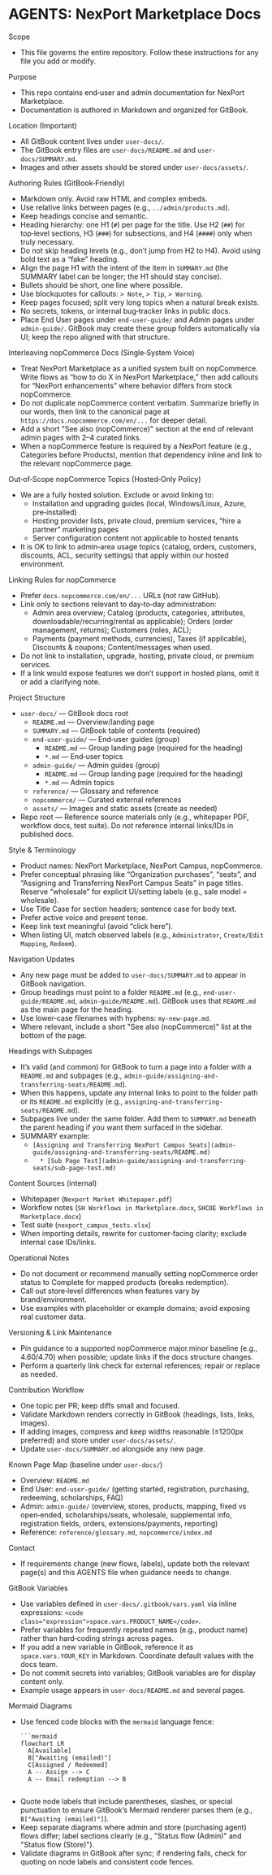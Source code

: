 # AGENTS: NexPort Marketplace Docs

Scope
- This file governs the entire repository. Follow these instructions for any file you add or modify.

Purpose
- This repo contains end‑user and admin documentation for NexPort Marketplace.
- Documentation is authored in Markdown and organized for GitBook.

Location (Important)
- All GitBook content lives under `user-docs/`.
- The GitBook entry files are `user-docs/README.md` and `user-docs/SUMMARY.md`.
- Images and other assets should be stored under `user-docs/assets/`.

Authoring Rules (GitBook‑Friendly)
- Markdown only. Avoid raw HTML and complex embeds.
- Use relative links between pages (e.g., `../admin/products.md`).
- Keep headings concise and semantic.
- Heading hierarchy: one H1 (`#`) per page for the title. Use H2 (`##`) for top‑level sections, H3 (`###`) for subsections, and H4 (`####`) only when truly necessary.
- Do not skip heading levels (e.g., don’t jump from H2 to H4). Avoid using bold text as a “fake” heading.
- Align the page H1 with the intent of the item in `SUMMARY.md` (the SUMMARY label can be longer; the H1 should stay concise).
- Bullets should be short, one line where possible.
- Use blockquotes for callouts: `> Note`, `> Tip`, `> Warning`.
- Keep pages focused; split very long topics when a natural break exists.
- No secrets, tokens, or internal bug‑tracker links in public docs.
 - Place End User pages under `end-user-guide/` and Admin pages under `admin-guide/`. GitBook may create these group folders automatically via UI; keep the repo aligned with that structure.

Interleaving nopCommerce Docs (Single‑System Voice)
- Treat NexPort Marketplace as a unified system built on nopCommerce. Write flows as “how to do X in NexPort Marketplace,” then add callouts for “NexPort enhancements” where behavior differs from stock nopCommerce.
- Do not duplicate nopCommerce content verbatim. Summarize briefly in our words, then link to the canonical page at `https://docs.nopcommerce.com/en/...` for deeper detail.
- Add a short "See also (nopCommerce)" section at the end of relevant admin pages with 2–4 curated links.
- When a nopCommerce feature is required by a NexPort feature (e.g., Categories before Products), mention that dependency inline and link to the relevant nopCommerce page.

Out‑of‑Scope nopCommerce Topics (Hosted‑Only Policy)
- We are a fully hosted solution. Exclude or avoid linking to:
  - Installation and upgrading guides (local, Windows/Linux, Azure, pre‑installed)
  - Hosting provider lists, private cloud, premium services, “hire a partner” marketing pages
  - Server configuration content not applicable to hosted tenants
- It is OK to link to admin‑area usage topics (catalog, orders, customers, discounts, ACL, security settings) that apply within our hosted environment.

Linking Rules for nopCommerce
- Prefer `docs.nopcommerce.com/en/...` URLs (not raw GitHub).
- Link only to sections relevant to day‑to‑day administration:
  - Admin area overview; Catalog (products, categories, attributes, downloadable/recurring/rental as applicable); Orders (order management, returns); Customers (roles, ACL);
  - Payments (payment methods, currencies), Taxes (if applicable), Discounts & coupons; Content/messages when used.
- Do not link to installation, upgrade, hosting, private cloud, or premium services.
- If a link would expose features we don’t support in hosted plans, omit it or add a clarifying note.

Project Structure
- `user-docs/` — GitBook docs root
  - `README.md` — Overview/landing page
  - `SUMMARY.md` — GitBook table of contents (required)
  - `end-user-guide/` — End‑user guides (group)
    - `README.md` — Group landing page (required for the heading)
    - `*.md` — End‑user topics
  - `admin-guide/` — Admin guides (group)
    - `README.md` — Group landing page (required for the heading)
    - `*.md` — Admin topics
  - `reference/` — Glossary and reference
  - `nopcommerce/` — Curated external references
  - `assets/` — Images and static assets (create as needed)
- Repo root — Reference source materials only (e.g., whitepaper PDF, workflow docs, test suite). Do not reference internal links/IDs in published docs.

Style & Terminology
- Product names: NexPort Marketplace, NexPort Campus, nopCommerce.
- Prefer conceptual phrasing like “Organization purchases”, “seats”, and “Assigning and Transferring NexPort Campus Seats” in page titles. Reserve “wholesale” for explicit UI/setting labels (e.g., sale model = wholesale).
- Use Title Case for section headers; sentence case for body text.
- Prefer active voice and present tense.
- Keep link text meaningful (avoid “click here”).
- When listing UI, match observed labels (e.g., `Administrator`, `Create/Edit Mapping`, `Redeem`).

Navigation Updates
- Any new page must be added to `user-docs/SUMMARY.md` to appear in GitBook navigation.
- Group headings must point to a folder `README.md` (e.g., `end-user-guide/README.md`, `admin-guide/README.md`). GitBook uses that `README.md` as the main page for the heading.
- Use lower‑case filenames with hyphens: `my-new-page.md`.
- Where relevant, include a short "See also (nopCommerce)" list at the bottom of the page.

Headings with Subpages
- It’s valid (and common) for GitBook to turn a page into a folder with a `README.md` and subpages (e.g., `admin-guide/assigning-and-transferring-seats/README.md`).
- When this happens, update any internal links to point to the folder path or its `README.md` explicitly (e.g., `assigning-and-transferring-seats/README.md`).
- Subpages live under the same folder. Add them to `SUMMARY.md` beneath the parent heading if you want them surfaced in the sidebar.
 - SUMMARY example:
   - `[Assigning and Transferring NexPort Campus Seats](admin-guide/assigning-and-transferring-seats/README.md)`
   - `  * [Sub Page Test](admin-guide/assigning-and-transferring-seats/sub-page-test.md)`

Content Sources (internal)
- Whitepaper (`Nexport Market Whitepaper.pdf`)
- Workflow notes (`SH Workflows in Marketplace.docx`, `SHCOE Workflows in Marketplace.docx`)
- Test suite (`nexport_campus_tests.xlsx`)
- When importing details, rewrite for customer‑facing clarity; exclude internal case IDs/links.

Operational Notes
- Do not document or recommend manually setting nopCommerce order status to Complete for mapped products (breaks redemption).
- Call out store‑level differences when features vary by brand/environment.
- Use examples with placeholder or example domains; avoid exposing real customer data.

Versioning & Link Maintenance
- Pin guidance to a supported nopCommerce major.minor baseline (e.g., 4.60/4.70) when possible; update links if the docs structure changes.
- Perform a quarterly link check for external references; repair or replace as needed.

Contribution Workflow
- One topic per PR; keep diffs small and focused.
- Validate Markdown renders correctly in GitBook (headings, lists, links, images).
- If adding images, compress and keep widths reasonable (≤1200px preferred) and store under `user-docs/assets/`.
- Update `user-docs/SUMMARY.md` alongside any new page.

Known Page Map (baseline under `user-docs/`)
- Overview: `README.md`
- End User: `end-user-guide/` (getting started, registration, purchasing, redeeming, scholarships, FAQ)
- Admin: `admin-guide/` (overview, stores, products, mapping, fixed vs open‑ended, scholarships/seats, wholesale, supplemental info, registration fields, orders, extensions/payments, reporting)
- Reference: `reference/glossary.md`, `nopcommerce/index.md`

Contact
- If requirements change (new flows, labels), update both the relevant page(s) and this AGENTS file when guidance needs to change.

GitBook Variables
- Use variables defined in `user-docs/.gitbook/vars.yaml` via inline expressions: `<code class="expression">space.vars.PRODUCT_NAME</code>`.
- Prefer variables for frequently repeated names (e.g., product name) rather than hard‑coding strings across pages.
- If you add a new variable in GitBook, reference it as `space.vars.YOUR_KEY` in Markdown. Coordinate default values with the docs team.
- Do not commit secrets into variables; GitBook variables are for display content only.
- Example usage appears in `user-docs/README.md` and several pages.

Mermaid Diagrams
- Use fenced code blocks with the `mermaid` language fence:
  ```
  ```mermaid
  flowchart LR
    A[Available]
    B["Awaiting (emailed)"]
    C[Assigned / Redeemed]
    A -- Assign --> C
    A -- Email redemption --> B
  ```
  ```
- Quote node labels that include parentheses, slashes, or special punctuation to ensure GitBook’s Mermaid renderer parses them (e.g., `B["Awaiting (emailed)"]`).
- Keep separate diagrams where admin and store (purchasing agent) flows differ; label sections clearly (e.g., "Status flow (Admin)" and "Status flow (Store)").
- Validate diagrams in GitBook after sync; if rendering fails, check for quoting on node labels and consistent code fences.
